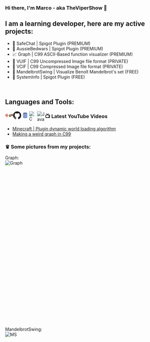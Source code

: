 ### Hi there, I'm Marco - aka TheViperShow 👋

## I am a learning developer, here are my active projects:

- 💬 SafeChat | Spigot Plugin (PREMIUM)
- 🌠 AussieBedwars | Spigot Plugin (PREMIUM)
- 📈 Graph | C99 ASCII-Based function visualizer (PREMIUM)
- 💾 VUIF | C99 Uncompressed Image file format (PRIVATE)
- 💽 VCIF | C99 Compressed Image file format (PRIVATE)
- 🌌 MandelbrotSwing | Visualize Benoît Mandelbrot's set (FREE)
- 🥽 SystemInfo | Spigot Plugin (FREE)

<br />

## Languages and Tools:

<img align="left" alt="Git" width="26px" src="https://raw.githubusercontent.com/github/explore/80688e429a7d4ef2fca1e82350fe8e3517d3494d/topics/git/git.png" />
<img align="left" alt="GitHub" width="26px" src="https://raw.githubusercontent.com/github/explore/78df643247d429f6cc873026c0622819ad797942/topics/github/github.png" />
<img align="left" alt="SQL" width="26px" src="https://raw.githubusercontent.com/github/explore/80688e429a7d4ef2fca1e82350fe8e3517d3494d/topics/sql/sql.png" />
<img align="left" alt="C" width="26px" src="https://ksp.himaforka-uajy.org/images/c.png" />
<img align="left" alt="Java" width="26px" src="https://halab4dev.files.wordpress.com/2016/07/java-logo.png" />


### 📺 Latest YouTube Videos

- [Minecraft | Plugin dynamic world loading algorithm](https://www.youtube.com/watch?v=SLXon2J2p3I)
- [Making a weird graph in C99](https://www.youtube.com/watch?v=m7isKy2Bg0w&t=314s)


### ♛ Some pictures from my projects:

Graph:
<br />
<img align="left" alt="Graph" width="960px" height="540px" src="https://i.imgur.com/5MKIfx1.png" />

MandelbrotSwing:
<br />
<img align="left" alt="MS" width="960px" height="540px" src="https://i.imgur.com/64LMSRZ.png" />

<!--
**TheViperShow/TheViperShow** is a ✨ _special_ ✨ repository because its `README.md` (this file) appears on your GitHub profile.

Here are some ideas to get you started:

- 🔭 I’m currently working on ...
- 🌱 I’m currently learning ...
- 👯 I’m looking to collaborate on ...
- 🤔 I’m looking for help with ...
- 💬 Ask me about ...
- 📫 How to reach me: ...
- 😄 Pronouns: ...
- ⚡ Fun fact: ...
-->
